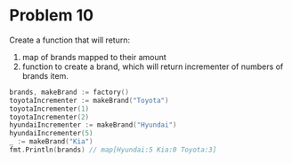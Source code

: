 # Problem 10

Create a function that will return:

1. map of brands mapped to their amount 
2. function to create a brand, which will return incrementer of numbers of brands item.

```go
brands, makeBrand := factory()
toyotaIncrementer := makeBrand("Toyota")
toyotaIncrementer(1)
toyotaIncrementer(2)
hyundaiIncrementer := makeBrand("Hyundai")
hyundaiIncrementer(5)
_ := makeBrand("Kia")
fmt.Println(brands) // map[Hyundai:5 Kia:0 Toyota:3]
```
